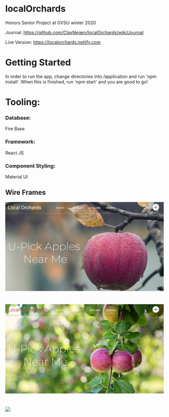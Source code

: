 # localOrchards

Honors Senior Project at GVSU winter 2020

Journal: https://github.com/ClayNegen/localOrchards/wiki/Journal

Live Version: https://localorchards.netlify.com

# Getting Started

In order to run the app, change directories into /application and run 'npm install'. When this is finished, run 'npm start' and you are good to go!

# Tooling:

### Database:

Fire Base

### Framework:

React JS

### Component Styling:

Material UI

## Wire Frames

![](./application/WireFrames/TitlePage1.png)

#

![](./application/WireFrames/TitlePage2.png)

#

![](./application/WireFrames/TitlePage3.png)
